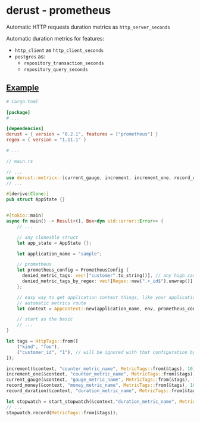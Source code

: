 # derust - prometheus

Automatic HTTP requests duration metrics as `http_server_seconds`

Automatic duration metrics for features:
- `http_client` as `http_client_seconds`
- `postgres` as:
    - `repository_transaction_seconds`
    - `repository_query_seconds`

## [Example](https://github.com/deroldo/derust/tree/main/examples/metrics/prometheus)

```toml
# Cargo.toml

[package]
# ...

[dependencies]
derust = { version = "0.2.1", features = ["prometheus"] }
regex = { version = "1.11.1" }

# ...
```

```rust
// main.rs

// ...
use derust::metricx::{current_gauge, increment, increment_one, record_duration, record_money, start_stopwatch, MetricTags, PrometheusConfig};
// ...

#[derive(Clone)]
pub struct AppState {}


#[tokio::main]
async fn main() -> Result<(), Box<dyn std::error::Error>> {
    // ...

    // any cloneable struct
    let app_state = AppState {};

    let application_name = "sample";

    // prometheus
    let prometheus_config = PrometheusConfig {
      denied_metric_tags: vec!["customer".to_string()], // any high cardinality http tags (log tags)
      denied_metric_tags_by_regex: vec![Regex::new(".+_id$").unwrap()], // any high cardinality http tags regex (log tags)
    };

    // easy way to get application context things, like your application state struct
    // automatic metrics route
    let context = AppContext::new(application_name, env, prometheus_config, app_state)?;

    // start as the basic 
    // ... 
}
```

```rust
let tags = HttpTags::from([
    ("kind", "foo"),
    ("customer_id", "1"), // will be ignored with that configuration by `denied_metric_tags`
]);

increment(&context, "counter_metric_name", MetricTags::from(&tags), 10);
increment_one(&context, "counter_metric_name", MetricTags::from(&tags));
current_gauge(&context, "gauge_metric_name", MetricTags::from(&tags), 100.0);
record_money(&context, "money_metric_name", MetricTags::from(&tags), 100.0);
record_duration(&context, "duration_metric_name", MetricTags::from(&tags), 100.0);

let stopwatch = start_stopwatch(&context,"duration_metric_name", MetricTags::from(&tags));
// ...
stopwatch.record(MetricTags::from(&tags));
```